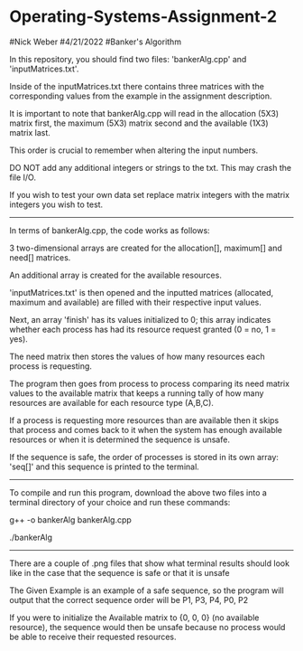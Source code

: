 # Operating-Systems-Assignment-2
#Nick Weber
#4/21/2022
#Banker's Algorithm

In this repository, you should find two files: 'bankerAlg.cpp' and 'inputMatrices.txt'.

Inside of the inputMatrices.txt there contains three matrices with the corresponding values from the example in the assignment description.

It is important to note that bankerAlg.cpp will read in the allocation (5X3) matrix first, the maximum (5X3) matrix second and the available (1X3) matrix last.

This order is crucial to remember when altering the input numbers. 

DO NOT add any additional integers or strings to the txt. This may crash the file I/O.

If you wish to test your own data set replace matrix integers with the matrix integers you wish to test.

----------------------------------------------------------------------------------------------

In terms of bankerAlg.cpp, the code works as follows:

3 two-dimensional arrays are created for the allocation[], maximum[] and need[] matrices.

An additional array is created for the available resources.

'inputMatrices.txt' is then opened and the inputted matrices (allocated, maximum and available) are filled with their respective input values.

Next, an array 'finish' has its values initialized to 0; this array indicates whether each process has had its resource request granted (0 = no, 1 = yes).

The need matrix then stores the values of how many resources each process is requesting.

The program then goes from process to process comparing its need matrix values to the available matrix that keeps a running tally of how many resources are available 
for each resource type (A,B,C).

If a process is requesting more resources than are available then it skips that process and comes back to it when the system has enough available resources or when it 
is determined the sequence is unsafe.

If the sequence is safe, the order of processes is stored in its own array: 'seq[]' and this sequence is printed to the terminal.

----------------------------------------------------------------------------------------------

To compile and run this program, download the above two files into a terminal directory of your choice and run these commands:

g++ -o bankerAlg bankerAlg.cpp

./bankerAlg

----------------------------------------------------------------------------------------------

There are a couple of .png files that show what terminal results should look like in the case that the sequence is safe or that it is unsafe

The Given Example is an example of a safe sequence, so the program will output that the correct sequence order will be P1, P3, P4, P0, P2

If you were to initialize the Available matrix to {0, 0, 0} (no available resource), the sequence would then be unsafe because no process would be able to receive their requested resources.
